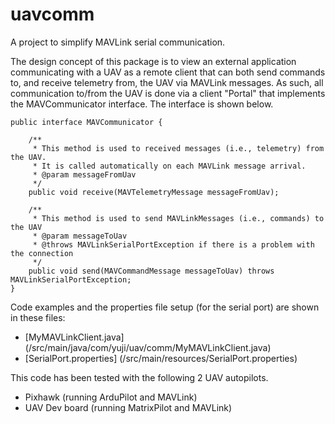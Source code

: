 # uavcomm
A project to simplify MAVLink serial communication.

The design concept of this package is to view an external application communicating with a UAV as a remote client that can both send commands to, and receive telemetry from, the UAV via MAVLink messages. As such, all communication to/from the UAV is done via a client "Portal" that implements the MAVCommunicator interface. The interface is shown below.

```
public interface MAVCommunicator {

    /**
     * This method is used to received messages (i.e., telemetry) from the UAV.
     * It is called automatically on each MAVLink message arrival.
     * @param messageFromUav
     */
    public void receive(MAVTelemetryMessage messageFromUav);

    /**
     * This method is used to send MAVLinkMessages (i.e., commands) to the UAV
     * @param messageToUav
     * @throws MAVLinkSerialPortException if there is a problem with the connection
     */
    public void send(MAVCommandMessage messageToUav) throws MAVLinkSerialPortException;
}
```


Code examples and the properties file setup (for the serial port) are shown in these files:

- [MyMAVLinkClient.java] (/src/main/java/com/yuji/uav/comm/MyMAVLinkClient.java)
- [SerialPort.properties] (/src/main/resources/SerialPort.properties)

This code has been tested with the following 2 UAV autopilots.
- Pixhawk (running ArduPilot and MAVLink)
- UAV Dev board (running MatrixPilot and MAVLink)
